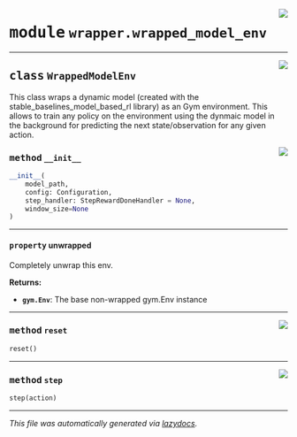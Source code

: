 <!-- markdownlint-disable -->

<a href="https://github.com/micheltokic/stable_baselines_model_based_rl/blob/main/stable_baselines_model_based_rl\wrapper\wrapped_model_env.py#L0"><img align="right" style="float:right;" src="https://img.shields.io/badge/-source-cccccc?style=flat-square"></a>

# <kbd>module</kbd> `wrapper.wrapped_model_env`






---

<a href="https://github.com/micheltokic/stable_baselines_model_based_rl/blob/main/stable_baselines_model_based_rl\wrapper\wrapped_model_env.py#L19"><img align="right" style="float:right;" src="https://img.shields.io/badge/-source-cccccc?style=flat-square"></a>

## <kbd>class</kbd> `WrappedModelEnv`
This class wraps a dynamic model (created with the stable_baselines_model_based_rl library) as an Gym environment. This allows to train any policy on the environment using the dynmaic model in the background for predicting the next state/observation for any given action. 

<a href="https://github.com/micheltokic/stable_baselines_model_based_rl/blob/main/stable_baselines_model_based_rl\wrapper\wrapped_model_env.py#L40"><img align="right" style="float:right;" src="https://img.shields.io/badge/-source-cccccc?style=flat-square"></a>

### <kbd>method</kbd> `__init__`

```python
__init__(
    model_path,
    config: Configuration,
    step_handler: StepRewardDoneHandler = None,
    window_size=None
)
```






---

#### <kbd>property</kbd> unwrapped

Completely unwrap this env. 



**Returns:**
 
 - <b>`gym.Env`</b>:  The base non-wrapped gym.Env instance 



---

<a href="https://github.com/micheltokic/stable_baselines_model_based_rl/blob/main/stable_baselines_model_based_rl\wrapper\wrapped_model_env.py#L99"><img align="right" style="float:right;" src="https://img.shields.io/badge/-source-cccccc?style=flat-square"></a>

### <kbd>method</kbd> `reset`

```python
reset()
```





---

<a href="https://github.com/micheltokic/stable_baselines_model_based_rl/blob/main/stable_baselines_model_based_rl\wrapper\wrapped_model_env.py#L64"><img align="right" style="float:right;" src="https://img.shields.io/badge/-source-cccccc?style=flat-square"></a>

### <kbd>method</kbd> `step`

```python
step(action)
```








---

_This file was automatically generated via [lazydocs](https://github.com/ml-tooling/lazydocs)._
